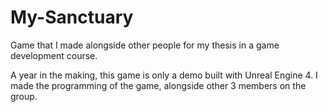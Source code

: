 # My-Sanctuary
Game that I made alongside other people for my thesis in a game development course.

A year in the making, this game is only a demo built with Unreal Engine 4.
I made the programming of the game, alongside other 3 members on the group.
